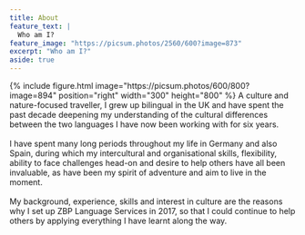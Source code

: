 ```yaml
---
title: About
feature_text: |
  Who am I?
feature_image: "https://picsum.photos/2560/600?image=873"
excerpt: "Who am I?"
aside: true
---
```


<div>
{% include figure.html image="https://picsum.photos/600/800?image=894" position="right" width="300" height="800" %}
<span>A culture and nature-focused traveller, I grew up bilingual in the UK and have spent the past decade deepening my understanding of the cultural differences between the two languages I have now been working with for six years.
<br><br>
I have spent many long periods throughout my life in Germany and also Spain, during which my intercultural and organisational skills, flexibility, ability to face challenges head-on and desire to help others have all been invaluable, as have been my spirit of adventure and aim to live in the moment.
<br><br>
My background, experience, skills and interest in culture are the reasons why I set up ZBP Language Services in 2017, so that I could continue to help others by applying everything I have learnt along the way.</span>
</div>
